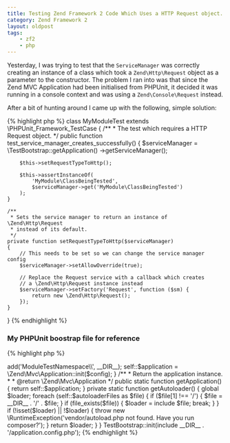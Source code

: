 ```yaml
---
title: Testing Zend Framework 2 Code Which Uses a HTTP Request object.
category: Zend Framework 2
layout: oldpost
tags:
    - zf2
    - php
---
```


Yesterday, I was trying to test that the `ServiceManager` was correctly creating
an instance of a class which took a `Zend\Http\Request` object as a
parameter to the constructor. The problem I ran into was that since the Zend
MVC Application had been initialised from PHPUnit, it decided it was running in
a console context and was using a `Zend\Console\Request` instead.

After a bit of hunting around I came up with the following, simple
solution: 

{% highlight php %}
class MyModuleTest extends \PHPUnit_Framework_TestCase
{
    /**
     * The test which requires a HTTP Request object.
     */
    public function test_service_manager_creates_successfully()
    {
        $serviceManager = \TestBootstrap::getApplication()
                                    ->getServiceManager();

        $this->setRequestTypeToHttp();

        $this->assertInstanceOf(
            'MyModule\ClassBeingTested',
            $serviceManager->get('MyModule\ClassBeingTested')
        );
    }

    /**
     * Sets the service manager to return an instance of \Zend\Http\Request
     * instead of its default.
     */
    private function setRequestTypeToHttp($serviceManager)
    {
        // This needs to be set so we can change the service manager config
        $serviceManager->setAllowOverride(true);

        // Replace the Request service with a callback which creates
        // a \Zend\Http\Request instance instead
        $serviceManager->setFactory('Request', function ($sm) {
            return new \Zend\Http\Request();
        });
    }
}
{% endhighlight %}

### My PHPUnit boostrap file for reference

{% highlight php %}
<?php

class TestBootstrap
{
    private static $autoloaderFiles = [
        '../vendor/autoload.php',
    ];

    private static $application;

    /**
     * Setup the testing environment.
     *
     * @param  string $config Path to the Zend application config file.
     * @return void
     */
    public static function init($config)
    {
        $loader = self::getAutoloader();

        //$loader->add('ModuleTestNamespace\\', __DIR__);

        self::$application = \Zend\Mvc\Application::init($config);
    }

    /**
     * Return the application instance.
     *
     * @return \Zend\Mvc\Application
     */
    public static function getApplication()
    {
        return self::$application;
    }

    private static function getAutoloader()
    {
        global $loader;

        foreach (self::$autoloaderFiles as $file) {
            if ($file[1] !== '/') {
                $file = __DIR__ . '/' . $file;
            }


            if (file_exists($file)) {
                $loader = include $file;
                break;
            }
        }

        if (!isset($loader) || !$loader) {
            throw new \RuntimeException('vendor/autoload.php not found. Have you run composer?');
        }

        return $loader;
    }
}

TestBootstrap::init(include __DIR__ . '/application.config.php');
{% endhighlight %}

